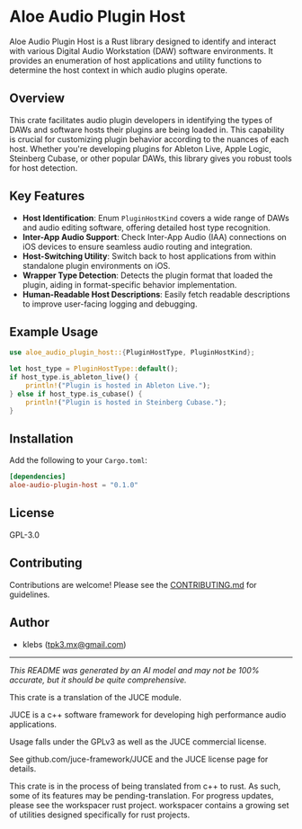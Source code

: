 # Aloe Audio Plugin Host

Aloe Audio Plugin Host is a Rust library designed to identify and interact with various Digital Audio Workstation (DAW) software environments. It provides an enumeration of host applications and utility functions to determine the host context in which audio plugins operate.

## Overview

This crate facilitates audio plugin developers in identifying the types of DAWs and software hosts their plugins are being loaded in. This capability is crucial for customizing plugin behavior according to the nuances of each host. Whether you're developing plugins for Ableton Live, Apple Logic, Steinberg Cubase, or other popular DAWs, this library gives you robust tools for host detection.

## Key Features

- **Host Identification**: Enum `PluginHostKind` covers a wide range of DAWs and audio editing software, offering detailed host type recognition.
- **Inter-App Audio Support**: Check Inter-App Audio (IAA) connections on iOS devices to ensure seamless audio routing and integration.
- **Host-Switching Utility**: Switch back to host applications from within standalone plugin environments on iOS.
- **Wrapper Type Detection**: Detects the plugin format that loaded the plugin, aiding in format-specific behavior implementation.
- **Human-Readable Host Descriptions**: Easily fetch readable descriptions to improve user-facing logging and debugging.

## Example Usage

```rust
use aloe_audio_plugin_host::{PluginHostType, PluginHostKind};

let host_type = PluginHostType::default();
if host_type.is_ableton_live() {
    println!("Plugin is hosted in Ableton Live.");
} else if host_type.is_cubase() {
    println!("Plugin is hosted in Steinberg Cubase.");
}
```

## Installation

Add the following to your `Cargo.toml`:

```toml
[dependencies]
aloe-audio-plugin-host = "0.1.0"
```

## License

GPL-3.0

## Contributing

Contributions are welcome! Please see the [CONTRIBUTING.md](https://github.com/klebs6/aloe-rs/blob/main/CONTRIBUTING.md) for guidelines.

## Author

- klebs (<tpk3.mx@gmail.com>)

---

*This README was generated by an AI model and may not be 100% accurate, but it should be quite comprehensive.*

This crate is a translation of the JUCE module.

JUCE is a c++ software framework for developing high performance audio applications.

Usage falls under the GPLv3 as well as the JUCE commercial license.

See github.com/juce-framework/JUCE and the JUCE license page for details.

This crate is in the process of being translated from c++ to rust. As such, some of its features may be pending-translation. For progress updates, please see the workspacer rust project. workspacer contains a growing set of utilities designed specifically for rust projects.
